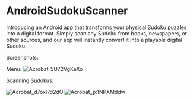 # AndroidSudokuScanner
Introducing an Android app that transforms your physical Sudoku puzzles into a digital format. Simply scan any Sudoku from books, newspapers, or other sources, and our app will instantly convert it into a playable digital Sudoku.

Screenshots:

Menu: 
![Acrobat_5U72VgKeXo](https://github.com/jlor9519/AndroidSudokuScanner/assets/34551689/ac0ab6e5-1993-4fcb-8fb0-26909bc6b6e0)


Scanning Sudokus:

![Acrobat_d7oxI7d2dO](https://github.com/jlor9519/AndroidSudokuScanner/assets/34551689/c8a2ee0b-dce0-4910-8947-93191076a444)
![Acrobat_jx1NPXMddw](https://github.com/jlor9519/AndroidSudokuScanner/assets/34551689/b4e7a057-6f79-4b87-b00d-0da812d83259)
